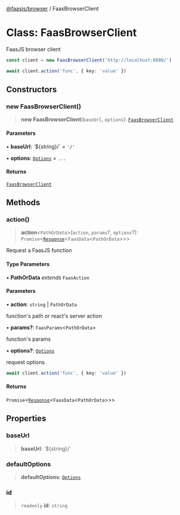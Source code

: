[@faasjs/browser](../README.md) / FaasBrowserClient

# Class: FaasBrowserClient

FaasJS browser client

```ts
const client = new FaasBrowserClient('http://localhost:8080/')

await client.action('func', { key: 'value' })
```

## Constructors

### new FaasBrowserClient()

> **new FaasBrowserClient**(`baseUrl`, `options`): [`FaasBrowserClient`](FaasBrowserClient.md)

#### Parameters

• **baseUrl**: \`$\{string\}/\` = `'/'`

• **options**: [`Options`](../type-aliases/Options.md) = `...`

#### Returns

[`FaasBrowserClient`](FaasBrowserClient.md)

## Methods

### action()

> **action**\<`PathOrData`\>(`action`, `params`?, `options`?): `Promise`\<[`Response`](Response.md)\<`FaasData`\<`PathOrData`\>\>\>

Request a FaasJS function

#### Type Parameters

• **PathOrData** *extends* `FaasAction`

#### Parameters

• **action**: `string` \| `PathOrData`

function's path or react's server action

• **params?**: `FaasParams`\<`PathOrData`\>

function's params

• **options?**: [`Options`](../type-aliases/Options.md)

request options
```ts
await client.action('func', { key: 'value' })
```

#### Returns

`Promise`\<[`Response`](Response.md)\<`FaasData`\<`PathOrData`\>\>\>

## Properties

### baseUrl

> **baseUrl**: \`$\{string\}/\`

### defaultOptions

> **defaultOptions**: [`Options`](../type-aliases/Options.md)

### id

> `readonly` **id**: `string`

